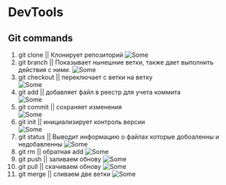 # DevTools

## Git commands

1. git clone || Клонирует репозиторий
   ![Some](https://github.com/51Sirius/Devtools/blob/develop/clone.png)
2. git branch || Показывает нынешние ветки, также дает выполнить действия с ними.
   ![Some](https://github.com/51Sirius/Devtools/blob/develop/branch.png)
3. git checkout || переключает с ветки на ветку                                   
   ![Some](https://github.com/51Sirius/Devtools/blob/develop/checkout.png)
4. git add || добавляет файл в реестр для учета коммита                     
   ![Some](https://github.com/51Sirius/Devtools/blob/develop/add.png)
5. git commit || сохраняет изменения               
   ![Some](https://github.com/51Sirius/Devtools/blob/develop/commit.png)
6. git init || инициализирует контроль версии                        
   ![Some](https://github.com/51Sirius/Devtools/blob/develop/init.png)
7. git status || Выводит информацию о файлах которые добоаленны и недобавленны
   ![Some](https://github.com/51Sirius/Devtools/blob/develop/status.png)                 
8. git rm || обратная add
   ![Some](https://github.com/51Sirius/Devtools/blob/develop/rm.png)
9. git push || заливаем обнову
   ![Some](https://github.com/51Sirius/Devtools/blob/develop/push.png)
10. git pull || скачиваем обнову
    ![Some](https://github.com/51Sirius/Devtools/blob/develop/pull.png)
11. git merge || сливаем две ветки
![Some](https://github.com/51Sirius/Devtools/blob/develop/merge.png)
